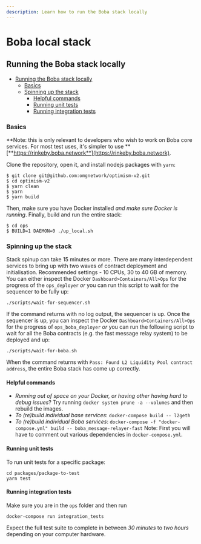```yaml
---
description: Learn how to run the Boba stack locally
---
```


# Boba local stack

## Running the Boba stack locally

* [Running the Boba stack locally](https://github.com/omgnetwork/optimism-v2/blob/develop/boba\_documentation/Quickstart\_Local\_Boba.md#running-the-boba-stack-locally)
  * [Basics](https://github.com/omgnetwork/optimism-v2/blob/develop/boba\_documentation/Quickstart\_Local\_Boba.md#basics)
  * [Spinning up the stack](https://github.com/omgnetwork/optimism-v2/blob/develop/boba\_documentation/Quickstart\_Local\_Boba.md#spinning-up-the-stack)
    * [Helpful commands](https://github.com/omgnetwork/optimism-v2/blob/develop/boba\_documentation/Quickstart\_Local\_Boba.md#helpful-commands)
    * [Running unit tests](https://github.com/omgnetwork/optimism-v2/blob/develop/boba\_documentation/Quickstart\_Local\_Boba.md#running-unit-tests)
    * [Running integration tests](https://github.com/omgnetwork/optimism-v2/blob/develop/boba\_documentation/Quickstart\_Local\_Boba.md#running-integration-tests)

### Basics

**Note: this is only relevant to developers who wish to work on Boba core services. For most test uses, it's simpler to use **[**https://rinkeby.boba.network**](https://rinkeby.boba.network).

Clone the repository, open it, and install nodejs packages with `yarn`:

```
$ git clone git@github.com:omgnetwork/optimism-v2.git
$ cd optimism-v2
$ yarn clean
$ yarn
$ yarn build
```

Then, make sure you have Docker installed _and make sure Docker is running_. Finally, build and run the entire stack:

```
$ cd ops
$ BUILD=1 DAEMON=0 ./up_local.sh
```

### Spinning up the stack

Stack spinup can take 15 minutes or more. There are many interdependent services to bring up with two waves of contract deployment and initialisation. Recommended settings - 10 CPUs, 30 to 40 GB of memory. You can either inspect the Docker `Dashboard>Containers/All>Ops` for the progress of the `ops_deployer` _or_ you can run this script to wait for the sequencer to be fully up:

```
./scripts/wait-for-sequencer.sh
```

If the command returns with no log output, the sequencer is up. Once the sequencer is up, you can inspect the Docker `Dashboard>Containers/All>Ops` for the progress of `ops_boba_deployer` _or_ you can run the following script to wait for all the Boba contracts (e.g. the fast message relay system) to be deployed and up:

```
./scripts/wait-for-boba.sh
```

When the command returns with `Pass: Found L2 Liquidity Pool contract address`, the entire Boba stack has come up correctly.

#### Helpful commands

* _Running out of space on your Docker, or having other having hard to debug issues_? Try running `docker system prune -a --volumes` and then rebuild the images.
* _To (re)build individual base services_: `docker-compose build -- l2geth`
* _To (re)build individual Boba services_: `docker-compose -f "docker-compose.yml" build -- boba_message-relayer-fast` Note: First you will have to comment out various dependencies in `docker-compose.yml`.

#### Running unit tests

To run unit tests for a specific package:

```
cd packages/package-to-test
yarn test
```

#### Running integration tests

Make sure you are in the `ops` folder and then run

```
docker-compose run integration_tests
```

Expect the full test suite to complete in between _30 minutes_ to _two hours_ depending on your computer hardware.
